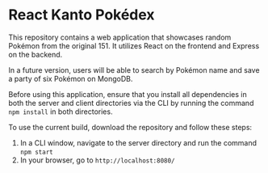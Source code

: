 # React Kanto Pokédex

This repository contains a web application that showcases random Pokémon from the original 151. It utilizes React on the frontend and Express on the backend.

In a future version, users will be able to search by Pokémon name and save a party of six Pokémon on MongoDB. 

Before using this application, ensure that you install all dependencies in both the server and client directories via the CLI by running the command `npm install` in both directories.

To use the current build, download the repository and follow these steps:

1. In a CLI window, navigate to the server directory and run the command `npm start`
2. In your browser, go to `http://localhost:8080/`
